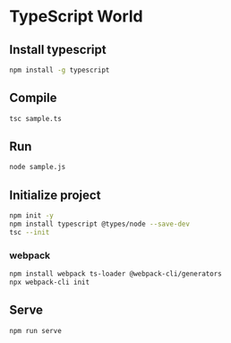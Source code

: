 # TypeScript World

## Install typescript

```bash
npm install -g typescript
```

## Compile

```bash
tsc sample.ts
```

## Run

```bash
node sample.js
```

## Initialize project

```bash
npm init -y
npm install typescript @types/node --save-dev
tsc --init
```

### webpack

```bash
npm install webpack ts-loader @webpack-cli/generators
npx webpack-cli init
```

## Serve

```bash
npm run serve
```
